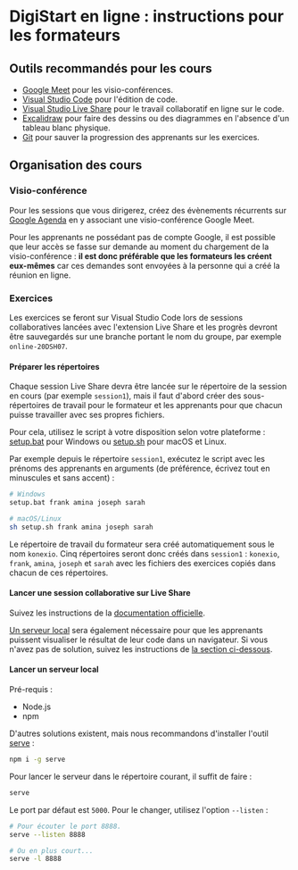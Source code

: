# DigiStart en ligne : instructions pour les formateurs

## Outils recommandés pour les cours

- [Google Meet](https://meet.google.com/) pour les visio-conférences.
- [Visual Studio Code](https://code.visualstudio.com/) pour l'édition de code.
- [Visual Studio Live Share](https://visualstudio.microsoft.com/fr/services/live-share/) pour le travail collaboratif en ligne sur le code.
- [Excalidraw](https://excalidraw.com/) pour faire des dessins ou des diagrammes en l'absence d'un tableau blanc physique.
- [Git](https://git-scm.com/) pour sauver la progression des apprenants sur les exercices.

## Organisation des cours

### Visio-conférence

Pour les sessions que vous dirigerez, créez des évènements récurrents sur [Google Agenda](https://calendar.google.com/) en y associant une visio-conférence Google Meet.

Pour les apprenants ne possédant pas de compte Google, il est possible que leur accès se fasse sur demande au moment du chargement de la visio-conférence : **il est donc préférable que les formateurs les créent eux-mêmes** car ces demandes sont envoyées à la personne qui a créé la réunion en ligne.

### Exercices

Les exercices se feront sur Visual Studio Code lors de sessions collaboratives lancées avec l'extension Live Share et les progrès devront être sauvegardés sur une branche portant le nom du groupe, par exemple `online-20DSH07`.

#### Préparer les répertoires

Chaque session Live Share devra être lancée sur le répertoire de la session en cours (par exemple `session1`), mais il faut d'abord créer des sous-répertoires de travail pour le formateur et les apprenants pour que chacun puisse travailler avec ses propres fichiers.

Pour cela, utilisez le script à votre disposition selon votre plateforme : [setup.bat](setup.bat) pour Windows ou [setup.sh](setup.sh) pour macOS et Linux.

Par exemple depuis le répertoire `session1`, exécutez le script avec les prénoms des apprenants en arguments (de préférence, écrivez tout en minuscules et sans accent) :

```bash
# Windows
setup.bat frank amina joseph sarah

# macOS/Linux
sh setup.sh frank amina joseph sarah
```

Le répertoire de travail du formateur sera créé automatiquement sous le nom `konexio`. Cinq répertoires seront donc créés dans `session1` : `konexio`, `frank`, `amina`, `joseph` et `sarah` avec les fichiers des exercices copiés dans chacun de ces répertoires.

#### Lancer une session collaborative sur Live Share

Suivez les instructions de la [documentation officielle](https://docs.microsoft.com/en-us/visualstudio/liveshare/use/vscode#share-a-project).

[Un serveur local](https://docs.microsoft.com/en-us/visualstudio/liveshare/use/vscode#share-a-server) sera également nécessaire pour que les apprenants puissent visualiser le résultat de leur code dans un navigateur. Si vous n'avez pas de solution, suivez les instructions de [la section ci-dessous](#lancer-un-serveur-local).

#### Lancer un serveur local

Pré-requis :

- Node.js
- npm

D'autres solutions existent, mais nous recommandons d'installer l'outil [serve](https://www.npmjs.com/package/serve) :

```bash
npm i -g serve
```

Pour lancer le serveur dans le répertoire courant, il suffit de faire :

```bash
serve
```

Le port par défaut est `5000`. Pour le changer, utilisez l'option `--listen` :

```bash
# Pour écouter le port 8888.
serve --listen 8888

# Ou en plus court...
serve -l 8888
```
